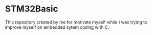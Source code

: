 # STM32Basic
This repository created by me for motivate myself while I was trying to improve myself on embedded sytem coding with C.
